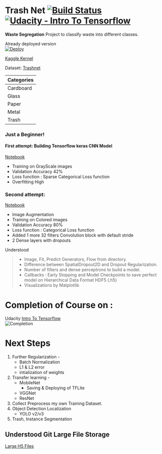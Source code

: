# Trash Net [![Build Status](https://travis-ci.org/vasantvohra/TrashNet.svg?branch=master)](https://travis-ci.org/vasantvohra/TrashNet/)  [![Udacity - Intro To Tensorflow](https://github.com/vasantvohra/TrashNet/blob/master/ud.svg)](https://www.udacity.com/course/intro-to-tensorflow-for-deep-learning--ud18)


**Waste Segregation** Project to classify waste into different classes. <br>

Already deployed version <br>
<a href="https://trashnet.herokuapp.com">
  <img src="https://www.herokucdn.com/deploy/button.svg" alt="Deploy">
</a> <br>

[Kaggle Kernel](https://www.kaggle.com/vasantvohra1/using-cnn-test-accuracy-77)

Dataset: [Trashnet](https://github.com/garythung/trashnet)

| Categories|        
|---------| 
|Cardboard|
|Glass|
|Paper|
|Metal|
|Trash|

### Just a Beginner!
          
#### First attempt: Building Tensorflow keras CNN Model
[Notebook](https://github.com/vasantvohra/TrashNet/blob/master/Notebooks/Trashnet%20CNN%2040%25.ipynb)

- Training on GrayScale images
- Validation Accuracy 42%
- Loss function : Sparse Categorical Loss function
- Overfitting High

### Second attempt: 
[Notebook](https://github.com/vasantvohra/TrashNet/blob/master/Notebooks/Trashnet%20CNN%2080%25.ipynb)

- Image Augmentation
- Training on Colored images
- Validation Accuracy 80%
- Loss function : Categorical Loss function
- Added 1 more 32 filters Convolution block with default stride
- 2 Dense layers with dropouts

Understood
> - Image, Fit, Predict  Generators, Flow from directory.
>  - Difference between SpatialDropout2D and Dropout Regularization.
>   - Number of filters and dense perceptrons to build a model.
>  - Callbacks : Early Stopping and Model Checkpoints to save perfect model on Hierarchical Data Format HDF5 (.h5)  
>  - Visualizations by Matplotlib

# Completion of Course on : 
Udacity [Intro To Tensorflow](https://www.udacity.com/course/intro-to-tensorflow-for-deep-learning--ud187)
<br>
![Completion](https://github.com/vasantvohra/TrashNet/blob/master/udacity.png)

# Next Steps
1. Further Regularization -
	- Batch Normalization
	-  L1 & L2 error
	- intialization of weights
2. Transfer learning -
	- MobileNet
		- Saving & Deploying of TFLite
	- VGGNet
	- ResNet
3. Collect Preprocess my own Training Dataset.
4. Object Detection Localization
	- YOLO v2/v3
5. Trash, Instance Segmentation

## Understood Git Large File Storage
 [Large H5 Files](https://github.com/vasantvohra/TrashNet_H5/blob/master/Trashnet98.h5)
